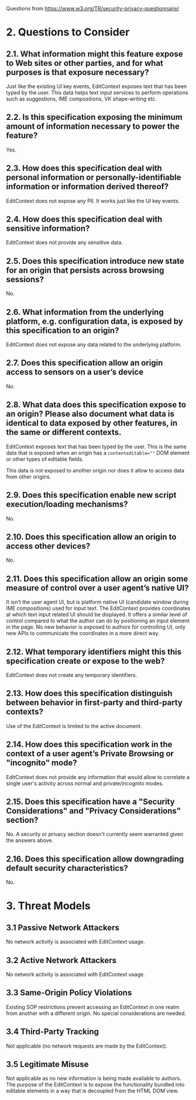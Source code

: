 Questions from https://www.w3.org/TR/security-privacy-questionnaire/

# 2. Questions to Consider

## 2.1. What information might this feature expose to Web sites or other parties, and for what purposes is that exposure necessary?

Just like the existing UI key events, EditContext exposes text that has been typed by the user. This data helps text input services to perform operations such as suggestions, IME compositions, VK shape-writing etc.

## 2.2. Is this specification exposing the minimum amount of information necessary to power the feature?

Yes.

## 2.3. How does this specification deal with personal information or personally-identifiable information or information derived thereof?

EditContext does not expose any PII. It works just like the UI key events.

## 2.4. How does this specification deal with sensitive information?

EditContext does not provide any sensitive data.

## 2.5. Does this specification introduce new state for an origin that persists across browsing sessions?

No.

## 2.6. What information from the underlying platform, e.g. configuration data, is exposed by this specification to an origin?

EditContext does not expose any data related to the underlying platform.

## 2.7. Does this specification allow an origin access to sensors on a user’s device

No.

## 2.8. What data does this specification expose to an origin? Please also document what data is identical to data exposed by other features, in the same or different contexts.

EditContext exposes text that has been typed by the user. This is the same data that is exposed when an origin has a `contenteditable=""` DOM element or other types of editable fields.

This data is not exposed to another origin nor does it allow to access data from other origins.

## 2.9. Does this specification enable new script execution/loading mechanisms?

No.

## 2.10. Does this specification allow an origin to access other devices?

No.

## 2.11. Does this specification allow an origin some measure of control over a user agent’s native UI?

It isn't the user agent UI, but is platform native UI (candidate window during IME compositions) used for input text. The EditContext provides coordinates at which text input related UI should be displayed. It offers a similar level of control compared to what the author can do by positioning an input element in the page. No new behavior is exposed to authors for controlling UI, only new APIs to communicate the coordinates in a more direct way.

## 2.12. What temporary identifiers might this this specification create or expose to the web?

EditContext does not create any temporary identifiers.

## 2.13. How does this specification distinguish between behavior in first-party and third-party contexts?

Use of the EditContext is limited to the active document.

## 2.14. How does this specification work in the context of a user agent’s Private Browsing or "incognito" mode?

EditContext does not provide any information that would allow to correlate a single user's activity across normal and private/incognito modes.

## 2.15. Does this specification have a "Security Considerations" and "Privacy Considerations" section?

No. A security or privacy section doesn't currently seem warranted given the answers above.

## 2.16. Does this specification allow downgrading default security characteristics?

No.

# 3. Threat Models

## 3.1 Passive Network Attackers

No network activity is associated with EditContext usage.

## 3.2 Active Network Attackers

No network activity is associated with EditContext usage.

## 3.3 Same-Origin Policy Violations

Existing SOP restrictions prevent accessing an EditContext in one realm from another with a different origin. No special considerations are needed.

## 3.4 Third-Party Tracking

Not applicable (no network requests are made by the EditContext).

## 3.5 Legitimate Misuse

Not applicable as no new information is being made available to authors. The purpose of the EditContext is to expose the functionality bundled into editable elements in a way that is decoupled from the HTML DOM view.

